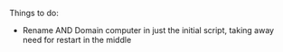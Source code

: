 Things to do:

- Rename AND Domain computer in just the initial script, taking away need for restart in the middle
